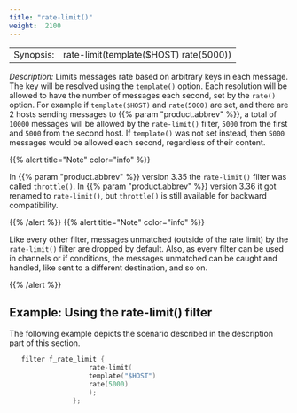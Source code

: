```yaml
---
title: "rate-limit()"
weight:  2100
---
```

<!-- DISCLAIMER: This file is based on the syslog-ng Open Source Edition documentation https://github.com/balabit/syslog-ng-ose-guides/commit/2f4a52ee61d1ea9ad27cb4f3168b95408fddfdf2 and is used under the terms of The syslog-ng Open Source Edition Documentation License. The file has been modified by Axoflow. -->

|           |                                        |
| --------- | -------------------------------------- |
| Synopsis: | rate-limit(template($HOST) rate(5000)) |

*Description:* Limits messages rate based on arbitrary keys in each message. The key will be resolved using the `template()` option. Each resolution will be allowed to have the number of messages each second, set by the `rate()` option. For example if `template($HOST)` and `rate(5000)` are set, and there are 2 hosts sending messages to {{% param "product.abbrev" %}}, a total of `10000` messages will be allowed by the `rate-limit()` filter, `5000` from the first and `5000` from the second host. If `template()` was not set instead, then `5000` messages would be allowed each second, regardless of their content.

{{% alert title="Note" color="info" %}}

In {{% param "product.abbrev" %}} version 3.35 the `rate-limit()` filter was called `throttle()`. In {{% param "product.abbrev" %}} version 3.36 it got renamed to `rate-limit()`, but `throttle()` is still available for backward compatibility.

{{% /alert %}} {{% alert title="Note" color="info" %}}

Like every other filter, messages unmatched (outside of the rate limit) by the `rate-limit()` filter are dropped by default. Also, as every filter can be used in channels or if conditions, the messages unmatched can be caught and handled, like sent to a different destination, and so on.

{{% /alert %}}


## Example: Using the rate-limit() filter

The following example depicts the scenario described in the description part of this section.

```c
   filter f_rate_limit {
                    rate-limit(
                    template("$HOST")
                    rate(5000)
                    );
                };
```

